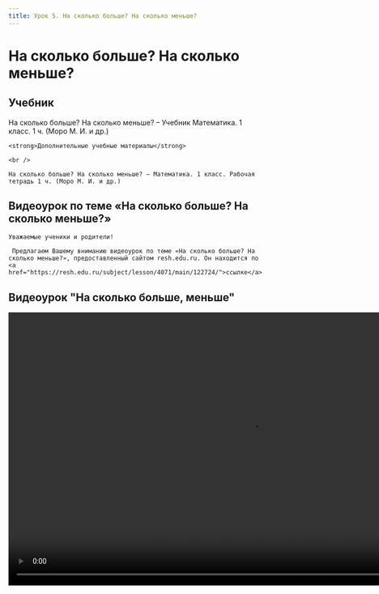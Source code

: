 ```yaml
---
title: Урок 5. На сколько больше? На сколько меньше?
---
```


# На сколько больше? На сколько меньше?

## Учебник

На сколько больше? На сколько меньше? – Учебник Математика. 1 класс. 1 ч. (Моро М. И. и др.)

<p>
	<strong>Дополнительные учебные материалы</strong> 
</p>
<p>
	<br /> 
</p>
<p>
	На сколько больше? На сколько меньше? – Математика. 1 класс. Рабочая тетрадь 1 ч. (Моро М. И. и др.)
</p>

## Видеоурок по теме «На сколько больше? На сколько меньше?»

<p>
	Уважаемые ученики и родители!  
</p>
<p>
	 Предлагаем Вашему вниманию видеоурок по теме «На сколько больше? На сколько меньше?», предоставленный сайтом resh.edu.ru. Он находится по <a href="https://resh.edu.ru/subject/lesson/4071/main/122724/">ссылке</a>.
</p>

## Видеоурок	"На сколько больше, меньше"


<video width="960" height="540" controls>
  <source src="https://vod-progressive.akamaized.net/exp=1667466154~acl=%2Fvimeo-prod-skyfire-std-us%2F01%2F435%2F23%2F577178624%2F2726258770.mp4~hmac=bd2f7ee52453c529b317c58779a598f3e43173621b818c5b46e40b977526b6aa/vimeo-prod-skyfire-std-us/01/435/23/577178624/2726258770.mp4" type="video/mp4">
Your browser does not support the video tag.
</video>
